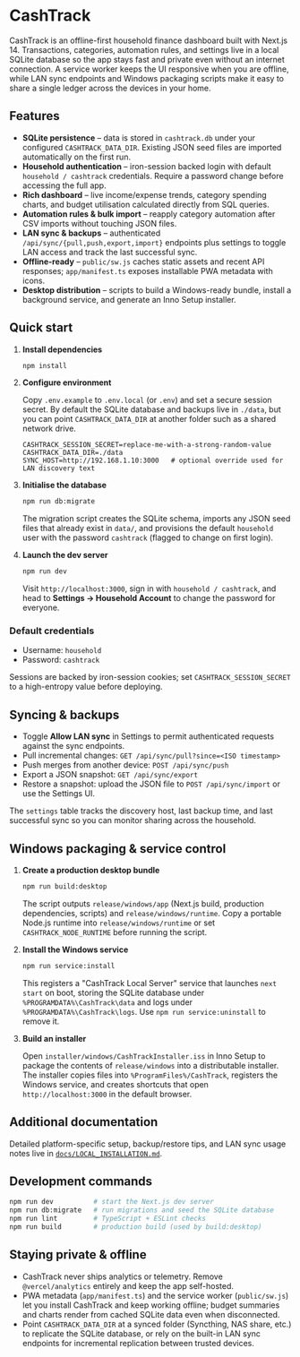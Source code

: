 # CashTrack

CashTrack is an offline-first household finance dashboard built with Next.js 14. Transactions, categories, automation rules, and settings live in a local SQLite database so the app stays fast and private even without an internet connection. A service worker keeps the UI responsive when you are offline, while LAN sync endpoints and Windows packaging scripts make it easy to share a single ledger across the devices in your home.

## Features

- **SQLite persistence** – data is stored in `cashtrack.db` under your configured `CASHTRACK_DATA_DIR`. Existing JSON seed files are imported automatically on the first run.
- **Household authentication** – iron-session backed login with default `household / cashtrack` credentials. Require a password change before accessing the full app.
- **Rich dashboard** – live income/expense trends, category spending charts, and budget utilisation calculated directly from SQL queries.
- **Automation rules & bulk import** – reapply category automation after CSV imports without touching JSON files.
- **LAN sync & backups** – authenticated `/api/sync/{pull,push,export,import}` endpoints plus settings to toggle LAN access and track the last successful sync.
- **Offline-ready** – `public/sw.js` caches static assets and recent API responses; `app/manifest.ts` exposes installable PWA metadata with icons.
- **Desktop distribution** – scripts to build a Windows-ready bundle, install a background service, and generate an Inno Setup installer.

## Quick start

1. **Install dependencies**

   ```bash
   npm install
   ```

2. **Configure environment**

   Copy `.env.example` to `.env.local` (or `.env`) and set a secure session secret. By default the SQLite database and backups live in `./data`, but you can point `CASHTRACK_DATA_DIR` at another folder such as a shared network drive.

   ```env
   CASHTRACK_SESSION_SECRET=replace-me-with-a-strong-random-value
   CASHTRACK_DATA_DIR=./data
   SYNC_HOST=http://192.168.1.10:3000   # optional override used for LAN discovery text
   ```

3. **Initialise the database**

   ```bash
   npm run db:migrate
   ```

   The migration script creates the SQLite schema, imports any JSON seed files that already exist in `data/`, and provisions the default `household` user with the password `cashtrack` (flagged to change on first login).

4. **Launch the dev server**

   ```bash
   npm run dev
   ```

   Visit `http://localhost:3000`, sign in with `household / cashtrack`, and head to **Settings → Household Account** to change the password for everyone.

### Default credentials

- Username: `household`
- Password: `cashtrack`

Sessions are backed by iron-session cookies; set `CASHTRACK_SESSION_SECRET` to a high-entropy value before deploying.

## Syncing & backups

- Toggle **Allow LAN sync** in Settings to permit authenticated requests against the sync endpoints.
- Pull incremental changes: `GET /api/sync/pull?since=<ISO timestamp>`
- Push merges from another device: `POST /api/sync/push`
- Export a JSON snapshot: `GET /api/sync/export`
- Restore a snapshot: upload the JSON file to `POST /api/sync/import` or use the Settings UI.

The `settings` table tracks the discovery host, last backup time, and last successful sync so you can monitor sharing across the household.

## Windows packaging & service control

1. **Create a production desktop bundle**

   ```bash
   npm run build:desktop
   ```

   The script outputs `release/windows/app` (Next.js build, production dependencies, scripts) and `release/windows/runtime`. Copy a portable Node.js runtime into `release/windows/runtime` or set `CASHTRACK_NODE_RUNTIME` before running the script.

2. **Install the Windows service**

   ```bash
   npm run service:install
   ```

   This registers a "CashTrack Local Server" service that launches `next start` on boot, storing the SQLite database under `%PROGRAMDATA%\CashTrack\data` and logs under `%PROGRAMDATA%\CashTrack\logs`. Use `npm run service:uninstall` to remove it.

3. **Build an installer**

   Open `installer/windows/CashTrackInstaller.iss` in Inno Setup to package the contents of `release/windows` into a distributable installer. The installer copies files into `%ProgramFiles%/CashTrack`, registers the Windows service, and creates shortcuts that open `http://localhost:3000` in the default browser.

## Additional documentation

Detailed platform-specific setup, backup/restore tips, and LAN sync usage notes live in [`docs/LOCAL_INSTALLATION.md`](./docs/LOCAL_INSTALLATION.md).

## Development commands

```bash
npm run dev          # start the Next.js dev server
npm run db:migrate   # run migrations and seed the SQLite database
npm run lint         # TypeScript + ESLint checks
npm run build        # production build (used by build:desktop)
```

## Staying private & offline

- CashTrack never ships analytics or telemetry. Remove `@vercel/analytics` entirely and keep the app self-hosted.
- PWA metadata (`app/manifest.ts`) and the service worker (`public/sw.js`) let you install CashTrack and keep working offline; budget summaries and charts render from cached SQLite data even when disconnected.
- Point `CASHTRACK_DATA_DIR` at a synced folder (Syncthing, NAS share, etc.) to replicate the SQLite database, or rely on the built-in LAN sync endpoints for incremental replication between trusted devices.
